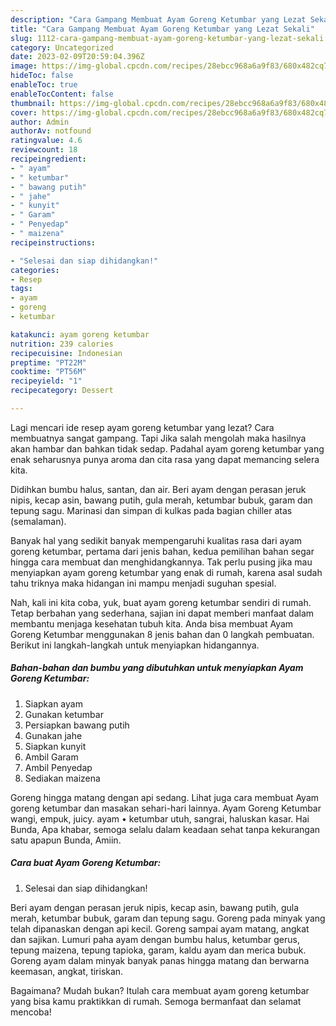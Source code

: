 ```yaml
---
description: "Cara Gampang Membuat Ayam Goreng Ketumbar yang Lezat Sekali"
title: "Cara Gampang Membuat Ayam Goreng Ketumbar yang Lezat Sekali"
slug: 1112-cara-gampang-membuat-ayam-goreng-ketumbar-yang-lezat-sekali
category: Uncategorized
date: 2023-02-09T20:59:04.396Z
image: https://img-global.cpcdn.com/recipes/28ebcc968a6a9f83/680x482cq70/ayam-goreng-ketumbar-foto-resep-utama.jpg
hideToc: false
enableToc: true
enableTocContent: false
thumbnail: https://img-global.cpcdn.com/recipes/28ebcc968a6a9f83/680x482cq70/ayam-goreng-ketumbar-foto-resep-utama.jpg
cover: https://img-global.cpcdn.com/recipes/28ebcc968a6a9f83/680x482cq70/ayam-goreng-ketumbar-foto-resep-utama.jpg
author: Admin
authorAv: notfound
ratingvalue: 4.6
reviewcount: 18
recipeingredient:
- " ayam"
- " ketumbar"
- " bawang putih"
- " jahe"
- " kunyit"
- " Garam"
- " Penyedap"
- " maizena"
recipeinstructions:

- "Selesai dan siap dihidangkan!"
categories:
- Resep
tags:
- ayam
- goreng
- ketumbar

katakunci: ayam goreng ketumbar 
nutrition: 239 calories
recipecuisine: Indonesian
preptime: "PT22M"
cooktime: "PT56M"
recipeyield: "1"
recipecategory: Dessert

---
```



Lagi mencari ide resep ayam goreng ketumbar yang lezat? Cara membuatnya sangat gampang. Tapi Jika salah mengolah maka hasilnya akan hambar dan bahkan tidak sedap. Padahal ayam goreng ketumbar yang enak seharusnya punya aroma dan cita rasa yang dapat memancing selera kita.


Didihkan bumbu halus, santan, dan air. Beri ayam dengan perasan jeruk nipis, kecap asin, bawang putih, gula merah, ketumbar bubuk, garam dan tepung sagu. Marinasi dan simpan di kulkas pada bagian chiller atas (semalaman).

Banyak hal yang sedikit banyak mempengaruhi kualitas rasa dari ayam goreng ketumbar, pertama dari jenis bahan, kedua pemilihan bahan segar hingga cara membuat dan menghidangkannya. Tak perlu pusing jika mau menyiapkan ayam goreng ketumbar yang enak di rumah, karena asal sudah tahu triknya maka hidangan ini mampu menjadi suguhan spesial.


Nah, kali ini kita coba, yuk, buat ayam goreng ketumbar sendiri di rumah. Tetap berbahan yang sederhana, sajian ini dapat memberi manfaat dalam membantu menjaga kesehatan tubuh kita. Anda bisa membuat Ayam Goreng Ketumbar menggunakan 8 jenis bahan dan 0 langkah pembuatan. Berikut ini langkah-langkah untuk menyiapkan hidangannya.

<!--inarticleads1-->

##### Bahan-bahan dan bumbu yang dibutuhkan untuk menyiapkan Ayam Goreng Ketumbar:

1. Siapkan  ayam
1. Gunakan  ketumbar
1. Persiapkan  bawang putih
1. Gunakan  jahe
1. Siapkan  kunyit
1. Ambil  Garam
1. Ambil  Penyedap
1. Sediakan  maizena


Goreng hingga matang dengan api sedang. Lihat juga cara membuat Ayam goreng ketumbar dan masakan sehari-hari lainnya. Ayam Goreng Ketumbar wangi, empuk, juicy. ayam • ketumbar utuh, sangrai, haluskan kasar. Hai Bunda, Apa khabar, semoga selalu dalam keadaan sehat tanpa kekurangan satu apapun Bunda, Amiin. 

<!--inarticleads2-->

##### Cara buat Ayam Goreng Ketumbar:


1. Selesai dan siap dihidangkan!

Beri ayam dengan perasan jeruk nipis, kecap asin, bawang putih, gula merah, ketumbar bubuk, garam dan tepung sagu. Goreng pada minyak yang telah dipanaskan dengan api kecil. Goreng sampai ayam matang, angkat dan sajikan. Lumuri paha ayam dengan bumbu halus, ketumbar gerus, tepung maizena, tepung tapioka, garam, kaldu ayam dan merica bubuk. Goreng ayam dalam minyak banyak panas hingga matang dan berwarna keemasan, angkat, tiriskan. 

Bagaimana? Mudah bukan? Itulah cara membuat ayam goreng ketumbar yang bisa kamu praktikkan di rumah. Semoga bermanfaat dan selamat mencoba!
